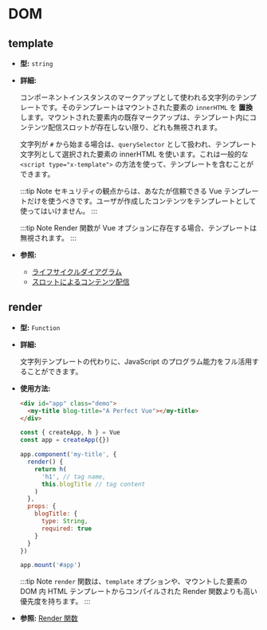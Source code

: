 # DOM

## template

- **型:** `string`

- **詳細:**

  コンポーネントインスタンスのマークアップとして使われる文字列のテンプレートです。そのテンプレートはマウントされた要素の `innerHTML` を **置換** します。マウントされた要素内の既存マークアップは、テンプレート内にコンテンツ配信スロットが存在しない限り、どれも無視されます。

  文字列が `#` から始まる場合は、`querySelector` として扱われ、テンプレート文字列として選択された要素の innerHTML を使います。これは一般的な `<script type="x-template">` の方法を使って、テンプレートを含むことができます。

  :::tip Note
  セキュリティの観点からは、あなたが信頼できる Vue テンプレートだけを使うべきです。ユーザが作成したコンテンツをテンプレートとして使ってはいけません。
  :::

  :::tip Note
  Render 関数が Vue オプションに存在する場合、テンプレートは無視されます。
  :::

- **参照:**
  - [ライフサイクルダイアグラム](../guide/instance.html#ライフサイクルダイアグラム)
  - [スロットによるコンテンツ配信](../guide/component-basics.html#スロットによるコンテンツ配信)

## render

- **型:** `Function`

- **詳細:**

  文字列テンプレートの代わりに、JavaScript のプログラム能力をフル活用することができます。

- **使用方法:**

  ```html
  <div id="app" class="demo">
    <my-title blog-title="A Perfect Vue"></my-title>
  </div>
  ```

  ```js
  const { createApp, h } = Vue
  const app = createApp({})

  app.component('my-title', {
    render() {
      return h(
        'h1', // tag name,
        this.blogTitle // tag content
      )
    },
    props: {
      blogTitle: {
        type: String,
        required: true
      }
    }
  })

  app.mount('#app')
  ```

  :::tip Note
  `render` 関数は、`template` オプションや、マウントした要素の DOM 内 HTML テンプレートからコンパイルされた Render 関数よりも高い優先度を持ちます。
  :::

- **参照:** [Render 関数](../guide/render-function.html)
